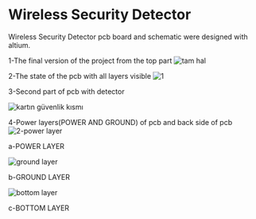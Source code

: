 # Wireless Security Detector
  Wireless Security Detector pcb board and schematic were designed with altium.

1-The final version of the project from the top part
![tam hal](https://user-images.githubusercontent.com/100144512/218326501-740f3ae5-1c5b-4911-abbf-79b96eebe3b1.png)

2-The state of the pcb with all layers visible
![1 ](https://user-images.githubusercontent.com/100144512/218326624-43d82174-7f89-4b60-9ed6-7827713884ba.png)

3-Second part of pcb with detector

![kartın güvenlik kısmı](https://user-images.githubusercontent.com/100144512/218326747-297d4eae-55ce-4c0c-a407-2ada5146aa70.png)

4-Power layers(POWER AND GROUND) of pcb and back side of pcb
![2-power layer](https://user-images.githubusercontent.com/100144512/218326929-f270c032-27b2-43db-9c40-99bf667f8a32.png) 

a-POWER LAYER

![ground layer](https://user-images.githubusercontent.com/100144512/218326933-318a1646-249b-4b8b-9ac1-1f1c28706304.png)

b-GROUND LAYER

![bottom layer](https://user-images.githubusercontent.com/100144512/218326940-30704f7a-97e2-4da8-ace7-086ceca0d85b.png)

c-BOTTOM LAYER
